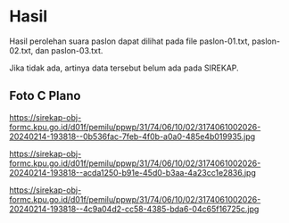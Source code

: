 # Hasil

Hasil perolehan suara paslon dapat dilihat pada file paslon-01.txt, paslon-02.txt, dan paslon-03.txt.

Jika tidak ada, artinya data tersebut belum ada pada SIREKAP.

## Foto C Plano

https://sirekap-obj-formc.kpu.go.id/d01f/pemilu/ppwp/31/74/06/10/02/3174061002026-20240214-193818--0b536fac-7feb-4f0b-a0a0-485e4b019935.jpg

https://sirekap-obj-formc.kpu.go.id/d01f/pemilu/ppwp/31/74/06/10/02/3174061002026-20240214-193818--acda1250-b91e-45d0-b3aa-4a23cc1e2836.jpg

https://sirekap-obj-formc.kpu.go.id/d01f/pemilu/ppwp/31/74/06/10/02/3174061002026-20240214-193818--4c9a04d2-cc58-4385-bda6-04c65f16725c.jpg
